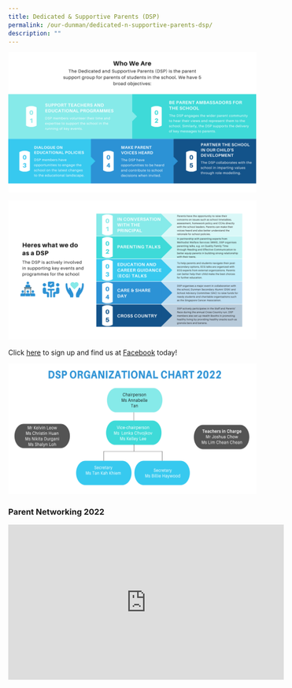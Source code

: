 ```yaml
---
title: Dedicated & Supportive Parents (DSP)
permalink: /our-dunman/dedicated-n-supportive-parents-dsp/
description: ""
---
```

![](/images/DSP/1%20v2.png)

![](/images/DSP/v_2.png)

Click <a href="https://go.gov.sg/dmn-dsp-sign-up" target="_blank">here</a> to sign up and find us at <a href="https://www.facebook.com/DunmanDSP?fref=ts" target="_blank">Facebook</a> today!

![](/images/DSP/WhoWeAreDSP2022v1.png)

### Parent Networking 2022

<p style="text-align: center;"><iframe width="560" height="315" src="https://www.youtube.com/embed/yRzog4jgnQU" title="YouTube video player" frameborder="0" allow="accelerometer; autoplay; clipboard-write; encrypted-media; gyroscope; picture-in-picture" allowfullscreen></iframe></p>